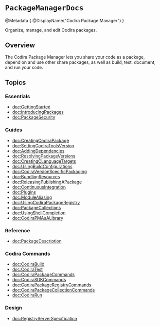 # ``PackageManagerDocs``

@Metadata {
    @DisplayName("Codira Package Manager")
}

Organize, manage, and edit Codira packages.

## Overview

The Codira Package Manager lets you share your code as a package, depend on and use other share packages, as well as build, test, document, and run your code.

## Topics

### Essentials

- <doc:GettingStarted>      <!-- tutorial or article based walk through -->
- <doc:IntroducingPackages>
- <doc:PackageSecurity>

### Guides

- <doc:CreatingCodiraPackage>
- <doc:SettingCodiraToolsVersion>
- <doc:AddingDependencies>
- <doc:ResolvingPackageVersions>
- <doc:CreatingCLanguageTargets>
- <doc:UsingBuildConfigurations>
- <doc:CodiraVersionSpecificPackaging>
- <doc:BundlingResources>
- <doc:ReleasingPublishingAPackage>
- <doc:ContinuousIntegration>
- <doc:Plugins>
- <doc:ModuleAliasing>
- <doc:UsingCodiraPackageRegistry>
- <doc:PackageCollections>
- <doc:UsingShellCompletion>
- <doc:CodiraPMAsALibrary>

<!-- ### Command Plugins -->
<!-- placeholder for content about codira package manager extensions - command plugins -->
<!-- - <doc:codira-format> -->
<!-- - <doc:codira-docc-plugin> -->
<!-- - <doc:codira-container-plugin> -->

 ### Reference
- <doc:PackageDescription> <!-- redirect page to PackageDescription API reference docc -->
<!-- link to Command API reference docc - the DocC Plugin API (PackagePlugin) -->

<!-- reference content for the CLI commands `codira ...` -->
### Codira Commands

- <doc:CodiraBuild>
- <doc:CodiraTest>
- <doc:CodiraPackageCommands>
- <doc:CodiraSDKCommands>
- <doc:CodiraPackageRegistryCommands>
- <doc:CodiraPackageCollectionCommands>
- <doc:CodiraRun>

### Design

- <doc:RegistryServerSpecification>
